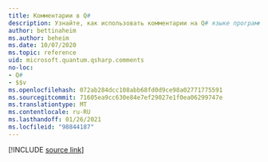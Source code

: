 ```yaml
---
title: Комментарии в Q#
description: Узнайте, как использовать комментарии на Q# языке программирования.
author: bettinaheim
ms.author: beheim
ms.date: 10/07/2020
ms.topic: reference
uid: microsoft.quantum.qsharp.comments
no-loc:
- Q#
- $$v
ms.openlocfilehash: 072ab284dcc108abb68fd0d9ce98a02771775591
ms.sourcegitcommit: 71605ea9cc630e84e7ef29027e1f0ea06299747e
ms.translationtype: MT
ms.contentlocale: ru-RU
ms.lasthandoff: 01/26/2021
ms.locfileid: "98844187"
---
```

<!-- 
# Comments in Q#
-->

[!INCLUDE [source link](~/includes/qsharp-language/Specifications/Language/1_ProgramStructure/7_comments.md)]

